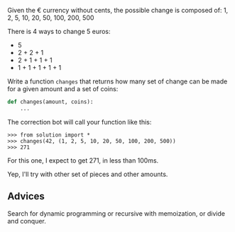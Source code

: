 Given the € currency without cents,
the possible change is composed of:
1, 2, 5, 10, 20, 50, 100, 200, 500

There is 4 ways to change 5 euros:

 - 5
 - 2 + 2 + 1
 - 2 + 1 + 1 + 1
 - 1 + 1 + 1 + 1 + 1

Write a function `changes` that returns how many set of change
can be made for a given amount and a set of coins:

```python
def changes(amount, coins):
    ...
```

The correction bot will call your function like this:

```
>>> from solution import *
>>> changes(42, (1, 2, 5, 10, 20, 50, 100, 200, 500))
>>> 271
```

For this one, I expect to get 271, in less than 100ms.

Yep, I'll try with other set of pieces and other amounts.


## Advices

Search for dynamic programming or recursive with
memoization, or divide and conquer.
